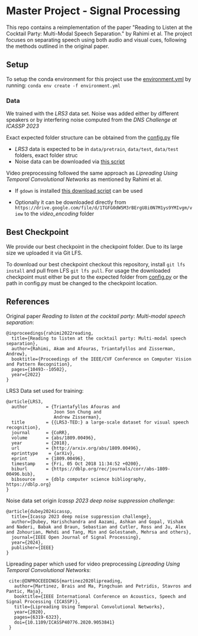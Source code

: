 # Master Project - Signal Processing

This repo contains a reimplementation of the paper 
"Reading to Listen at the Cocktail Party: Multi-Modal Speech Separation." by Rahimi et al. 
The project focuses on separating speech using both audio and visual cues, following the methods outlined in the 
original paper.


## Setup

To setup the conda environment for this project use the [environment.yml](environment.yml) by running:
`conda env create -f environment.yml`

### Data

We trained with the *LRS3* data set. 
Noise was added either by different speakers or by interfering noise computed from the 
*DNS Challenge at ICASSP 2023*

Exact expected folder structure can be obtained from the [config.py](config.py) file

- *LRS3* data is expected to be in `data/pretrain`, `data/test`, `data/test` folders, exact folder struc
- Noise data can be downloaded via [this script](download_scripts/download-noise-data.sh)

Video preprocessing followed the same approach as *Lipreading Using Temporal Convolutional Networks* as mentioned by 
Rahimi et al.
- If `gdown` is installed [this download script](download_scripts/download-lrw-pth.py) can be used

- Optionally it can be downloaded directly from  
  `https://drive.google.com/file/d/1TGFG0dW5M3rBErgU8i0N7M1ys9YMIvgm/view` to the *video_encoding* folder


## Best Checkpoint

We provide our best checkpoint in the checkpoint folder. 
Due to its large size we uploaded it via Git LFS.

To download our best checkpoint checkout this repository, install `git lfs install` and pull from LFS `git lfs pull`.
For usage the downloaded checkpoint must either be put to the expected folder from [config.py](config.py) or the path in
config.py must be changed to the checkpoint location.

## References

Original paper *Reading to listen at the cocktail party: Multi-modal speech separation*:
```
@inproceedings{rahimi2022reading,
  title={Reading to listen at the cocktail party: Multi-modal speech separation},
  author={Rahimi, Akam and Afouras, Triantafyllos and Zisserman, Andrew},
  booktitle={Proceedings of the IEEE/CVF Conference on Computer Vision and Pattern Recognition},
  pages={10493--10502},
  year={2022}
}
```
LRS3 Data set used for training:
```
@article{LRS3,
  author       = {Triantafyllos Afouras and
                  Joon Son Chung and
                  Andrew Zisserman},
  title        = {{LRS3-TED:} a large-scale dataset for visual speech recognition},
  journal      = {CoRR},
  volume       = {abs/1809.00496},
  year         = {2018},
  url          = {http://arxiv.org/abs/1809.00496},
  eprinttype    = {arXiv},
  eprint       = {1809.00496},
  timestamp    = {Fri, 05 Oct 2018 11:34:52 +0200},
  biburl       = {https://dblp.org/rec/journals/corr/abs-1809-00496.bib},
  bibsource    = {dblp computer science bibliography, https://dblp.org}
}
```

Noise data set origin *Icassp 2023 deep noise suppression challenge*:
```
@article{dubey2024icassp,
  title={Icassp 2023 deep noise suppression challenge},
  author={Dubey, Harishchandra and Aazami, Ashkan and Gopal, Vishak and Naderi, Babak and Braun, Sebastian and Cutler, Ross and Ju, Alex and Zohourian, Mehdi and Tang, Min and Golestaneh, Mehrsa and others},
  journal={IEEE Open Journal of Signal Processing},
  year={2024},
  publisher={IEEE}
}
```

Lipreading paper which used for video preprocessing *Lipreading Using Temporal Convolutional Networks*:
```
 cite:@INPROCEEDINGS{martinez2020lipreading,
   author={Martinez, Brais and Ma, Pingchuan and Petridis, Stavros and Pantic, Maja},
   booktitle={IEEE International Conference on Acoustics, Speech and Signal Processing (ICASSP)},
   title={Lipreading Using Temporal Convolutional Networks},
   year={2020},
   pages={6319-6323},
   doi={10.1109/ICASSP40776.2020.9053841}
 }
```
